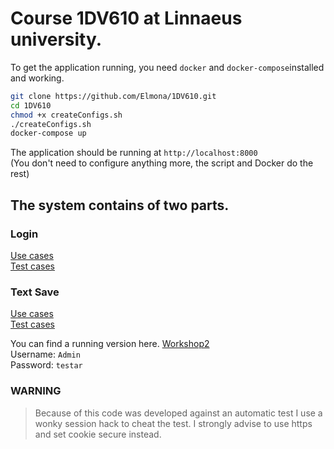 # Course 1DV610 at Linnaeus university.  

To get the application running, you need `docker` and `docker-compose`installed and working.
```bash
git clone https://github.com/Elmona/1DV610.git
cd 1DV610
chmod +x createConfigs.sh
./createConfigs.sh
docker-compose up
```
  
The application should be running at `http://localhost:8000`  
(You don't need to configure anything more, the script and Docker do the rest)  
  
## The system contains of two parts.
  
### Login
[Use cases](https://github.com/dntoll/1dv610/blob/master/assignments/A2_resources/UseCases.md)  
[Test cases](https://github.com/dntoll/1dv610/blob/master/assignments/A2_resources/TestCases.md)
  
### Text Save
[Use cases](https://github.com/Elmona/1DV610/wiki/Use-case---textSave)  
[Test cases](https://github.com/Elmona/1DV610/wiki/Test-cases---Text-Save)  
  
You can find a running version here. [Workshop2](https://gosemojs.org/L2)  
Username: `Admin`  
Password: `testar`  
  
### WARNING
> Because of this code was developed against an automatic test I use a wonky session hack to cheat the test.
> I strongly advise to use https and set cookie secure instead.
